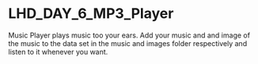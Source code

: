 # LHD_DAY_6_MP3_Player

Music Player plays music too your ears. Add your music and and image of the music to the data set in the music and images folder respectively and listen to it whenever you want.
